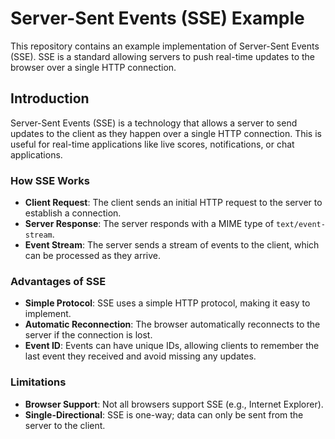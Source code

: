 # Server-Sent Events (SSE) Example

This repository contains an example implementation of Server-Sent Events (SSE). SSE is a standard allowing servers to push real-time updates to the browser over a single HTTP connection.

## Introduction

Server-Sent Events (SSE) is a technology that allows a server to send updates to the client as they happen over a single HTTP connection. This is useful for real-time applications like live scores, notifications, or chat applications.

### How SSE Works
- **Client Request**: The client sends an initial HTTP request to the server to establish a connection.
- **Server Response**: The server responds with a MIME type of `text/event-stream`.
- **Event Stream**: The server sends a stream of events to the client, which can be processed as they arrive.

### Advantages of SSE
- **Simple Protocol**: SSE uses a simple HTTP protocol, making it easy to implement.
- **Automatic Reconnection**: The browser automatically reconnects to the server if the connection is lost.
- **Event ID**: Events can have unique IDs, allowing clients to remember the last event they received and avoid missing any updates.

### Limitations
- **Browser Support**: Not all browsers support SSE (e.g., Internet Explorer).
- **Single-Directional**: SSE is one-way; data can only be sent from the server to the client.

